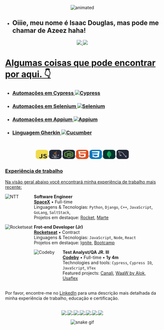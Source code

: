 <p align="center">
  <img src="https://user-images.githubusercontent.com/92765887/170848908-b02750d1-8baa-4833-9741-07f55145b086.gif" alt="animated" />
</p>

- ## Oiiie, meu nome é Isaac Douglas, mas pode me chamar de Azeez haha!
<div align="center">
  <a href="https://github.com/eiazeez">
  <img height="150em" src="https://github-readme-stats.vercel.app/api?username=eiazeez&show_icons=true&theme=radical&include_all_commits=true&count_private=true"/>
  <img height="150em" src="https://github-readme-stats.vercel.app/api/top-langs/?username=eiazeez&layout=compact&langs_count=7&theme=radical"/>
</div>
  
# Algumas coisas que pode encontrar por aqui. 👇
  
 - ### Automações em Cypress  <img align="top" alt="Cypress" height="30" width="30" src="https://cdn.icon-icons.com/icons2/2107/PNG/512/file_type_cypress_icon_130654.png"> 
  
 - ### Automações em Selenium <img align="top" alt="Selenium" height="30" width="30" src="https://avatars0.githubusercontent.com/u/983927?v=3&s=400">   
  
 - ### Automações em Appium <img align="top" alt="Appium" height="30" width="30" src="https://static-00.iconduck.com/assets.00/appium-icon-2044x2048-8eq3vjix.png">
  
 - ### Linguagem Gherkin  <img align="top" alt="Cucumber" height="30" width="30" src="https://cdn.icon-icons.com/icons2/2107/PNG/512/file_type_cucumber_icon_130657.png">
  
##  

<div align="center" style="display: inline_block;"><br>
  <img align="center" alt="Js"       height="30" width="40" src="https://github.com/tandpfun/skill-icons/blob/main/icons/JavaScript.svg">
  <img align="center" alt="Java"     height="30" width="40" src="https://github.com/tandpfun/skill-icons/blob/main/icons/Java-Dark.svg">
  <img align="center" alt="NodeJs"     height="30" width="40" src="https://github.com/tandpfun/skill-icons/blob/main/icons/NodeJS-Dark.svg">
  <img align="center" alt="HTML"     height="30" width="40" src="https://github.com/tandpfun/skill-icons/blob/main/icons/HTML.svg">
  <img align="center" alt="CSS"      height="30" width="40" src="https://github.com/tandpfun/skill-icons/blob/main/icons/CSS.svg">
  <img align="center" alt="Mongodb"      height="30" width="40" src="https://github.com/tandpfun/skill-icons/blob/main/icons/MongoDB.svg">
  <img align="center" alt="MySQL"      height="30" width="40" src="https://github.com/tandpfun/skill-icons/blob/main/icons/MySQL-Dark.svg">
</div>
  
##

### Experiência de trabalho

Na visão geral abaixo você encontrará minha experiência de trabalho mais recente:

[<img align="left" height="94px" width="94px" alt="NTT" src="https://www.spacex.com/static/images/share.jpg"/>](https://www.spacex.com/)

**Software Engineer** \
[**SpaceX**](https://www.spacex.com/) • Full-time \
Linguagens & Tecnologias: `Python`, `Django`, `C++`, `JavaScript`, `GoLang`, `SaltStack`,\
Projetos em destaque: [Rocket](https://www.spacex.com/), [Marte](<https://pt.wikipedia.org/wiki/Marte_(planeta)>)
<br/>

[<img align="left" height="94px" width="94px" alt="Rocketseat" src="https://yt3.ggpht.com/ytc/AKedOLQkXnYChXAHOeBQLzwhk1_BHYgUXs6ITQOakoeNoQ=s900-c-k-c0x00ffffff-no-rj"/>](https://rocketseat.com.br/)

**Frot-end Developer (Jr)** \
[**Rocketseat**](https://rocketseat.com.br/) • Contract \
Linguagens & Tecnologias: `JavaScript`, `Node`, `React`\
Projetos em destaque: [Ignite](), [Bootcamp]()
<br/>

[<img align="left" height="94px" width="94px" alt="Codeby" src="https://github.com/eiazeez/eiazeez/assets/92765887/9e568baa-4ab1-4dfe-8ac4-09ef328e0d39"/>](https://codeby.global/)

**Test Analyst/QA JR. III** \
[**Codeby**](https://codeby.global/) • Full-time • **1y 4m** \
Technologies and tools: `Cypress`, `Cypress IO`, `JavaScript`, `VTex` \
Featured projects: [Canali](https://www.canali.com/), [WaaW by Alok](https://waaw.com.br/), [Usaflex](https://www.usaflex.com.br/)
<br/>
<br/>

Por favor, encontre-me no [LinkedIn](https://www.linkedin.com/in/put-here-your-username/) para uma descrição mais detalhada da minha experiência de trabalho, educação e certificação.

##

  <div align="center">
  <a href="https://instagram.com/eiazeez" target="_blank">
    <img align="center" src="https://img.shields.io/badge/-Instagram-%23E4405F?style=for-the-badge&logo=instagram&logoColor=white">
  </a>
 	<a href="https://www.twitch.tv/azeeztv">
    <img align="center" src="https://img.shields.io/badge/Twitch-9146FF?style=for-the-badge&logo=twitch&logoColor=white">
  </a>
  <a href="https://discord.gg/CPprRGqDFP">
    <img align="center" src="https://img.shields.io/badge/Discord-7289DA?style=for-the-badge&logo=discord&logoColor=white">
  </a> 
  <a href="mailto:isaac.douglas08@gmail.com">
    <img align="center" src="https://img.shields.io/badge/-Gmail-%23333?style=for-the-badge&logo=gmail&logoColor=white">
  </a>
  <a href="https://www.linkedin.com/in/isaacdouglas">
    <img align="center" src="https://img.shields.io/badge/-LinkedIn-%230077B5?style=for-the-badge&logo=linkedin&logoColor=white">
  </a>
  <a href="https://pt.stackoverflow.com/users/262574/isaac-douglas">
    <img align="center" src="https://img.shields.io/badge/Stack_Overflow-FE7A16?style=for-the-badge&logo=stack-overflow&logoColor=white">
  </a>
  <a href="https://open.spotify.com/user/7cv27iu30ykxupb4nui2gl7d3?si=53900e9013684360">
    <img align="center" src="https://img.shields.io/badge/Spotify-1ED760?&style=for-the-badge&logo=spotify&logoColor=white">
  </a> 

![snake gif](https://github.com/eiazeez/eiazeez/blob/output/github-contribution-grid-snake.svg)
 
</div>

